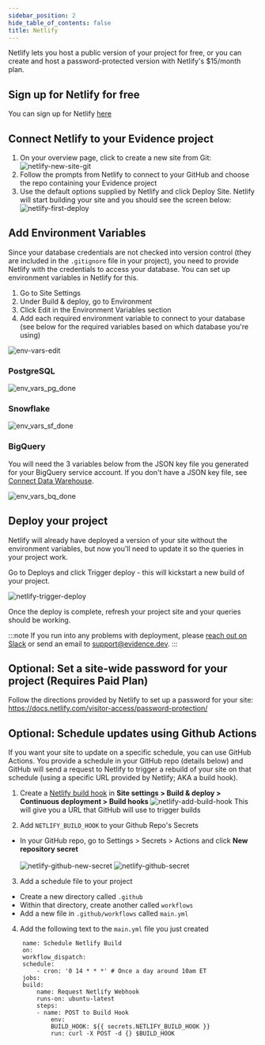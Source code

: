 ```yaml
---
sidebar_position: 2
hide_table_of_contents: false
title: Netlify
---
```


Netlify lets you host a public version of your project for free, or you can create and host a password-protected version with Netlify's $15/month plan.

## Sign up for Netlify for free
You can sign up for Netlify [here](https://app.netlify.com/signup)

## Connect Netlify to your Evidence project
1. On your overview page, click to create a new site from Git:
![netlify-new-site-git](/img/netlify-new-site-git.png)
1. Follow the prompts from Netlify to connect to your GitHub and choose the repo containing your Evidence project
1. Use the default options supplied by Netlify and click Deploy Site. Netlify will start building your site and you should see the screen below:
![netlify-first-deploy](/img/netlify-first-deploy.png)

## Add Environment Variables
Since your database credentials are not checked into version control (they are included in the `.gitignore` file in your project), you need to provide Netlify with the credentials to access your database. You can set up environment variables in Netlify for this.

1. Go to Site Settings
1. Under Build & deploy, go to Environment
1. Click Edit in the Environment Variables section
1. Add each required environment variable to connect to your database (see below for the required variables based on which database you're using)

![env-vars-edit](/img/env-vars-edit.png)

### PostgreSQL
![env_vars_pg_done](/img/env_vars_pg_done.png)

### Snowflake
![env_vars_sf_done](/img/env_vars_sf_done.png)

### BigQuery
You will need the 3 variables below from the JSON key file you generated for your BigQuery service account. If you don't have a JSON key file, see [Connect Data Warehouse](/getting-started/connect-data-warehouse#bigquery).

![env_vars_bq_done](/img/env_vars_bq_done.png)

## Deploy your project
Netlify will already have deployed a version of your site without the environment variables, but now you'll need to update it so the queries in your project work.

Go to Deploys and click Trigger deploy - this will kickstart a new build of your project.

![netlify-trigger-deploy](/img/netlify-trigger-deploy.png)

Once the deploy is complete, refresh your project site and your queries should be working. 

:::note 
If you run into any problems with deployment, please [reach out on Slack](/community) or send an email to <support@evidence.dev>.
:::

## Optional: Set a site-wide password for your project (Requires Paid Plan) 
Follow the directions provided by Netlify to set up a password for your site:
https://docs.netlify.com/visitor-access/password-protection/

## Optional: Schedule updates using Github Actions 
If you want your site to update on a specific schedule, you can use GitHub Actions. You provide a schedule in your GitHub repo (details below) and GitHub will send a request to Netlify to trigger a rebuild of your site on that schedule (using a specific URL provided by Netlify; AKA a build hook).

1. Create a [Netlify build hook](https://docs.netlify.com/configure-builds/build-hooks/) in **Site settings > Build & deploy > Continuous deployment > Build hooks**
![netlify-add-build-hook](/img/netlify-add-build-hook.png)
This will give you a URL that GitHub will use to trigger builds

2. Add `NETLIFY_BUILD_HOOK` to your Github Repo's Secrets 
*  In your GitHub repo, go to Settings > Secrets > Actions and click **New repository secret**<br/><br/>
![netlify-github-new-secret](/img/netlify-github-new-secret.png)
![netlify-github-secret](/img/netlify-github-secret.png)
3. Add a schedule file to your project
* Create a new directory called `.github`
* Within that directory, create another called `workflows`
* Add a new file in `.github/workflows` called `main.yml`
4. Add the following text to the `main.yml` file you just created 

```
    name: Schedule Netlify Build
    on:
    workflow_dispatch:
    schedule:
        - cron: '0 14 * * *' # Once a day around 10am ET
    jobs:
    build:
        name: Request Netlify Webhook
        runs-on: ubuntu-latest
        steps:
        - name: POST to Build Hook
            env:
            BUILD_HOOK: ${{ secrets.NETLIFY_BUILD_HOOK }}
            run: curl -X POST -d {} $BUILD_HOOK
```

